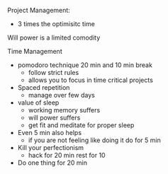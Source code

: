 Project Management:
- 3 times the optimisitc time

Will power is a limited comodity

Time Management
- pomodoro technique 20 min and 10 min break
	- follow strict rules
	- allows you to focus in time critical projects
- Spaced repetition
	- manage over few days
- value of sleep
	- working memory suffers
	- will power suffers
	- get fit and meditate for proper sleep
- Even 5 min also helps
	- if you are not feeling like doing it do for 5 min
- Kill your perfectionism
	- hack for 20 min rest for 10
- Do one thing for 20 min 
